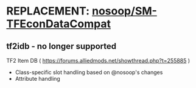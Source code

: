 # REPLACEMENT: [nosoop/SM-TFEconDataCompat](https://github.com/nosoop/SM-TFEconDataCompat)

## tf2idb - no longer supported
TF2 Item DB ( https://forums.alliedmods.net/showthread.php?t=255885 )
+ Class-specific slot handling based on @nosoop's changes
+ Attribute handling
